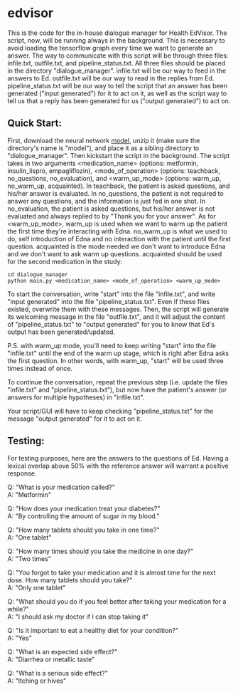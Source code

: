# edvisor

This is the code for the in-house dialogue manager for Health EdVisor. The script, now, will be running always in the background. This is necessary to avoid loading the tensorflow graph every time we want to generate an answer. The way to communicate with this script will be through three files: infile.txt, outfile.txt, and pipeline_status.txt. All three files should be placed in the directory "dialogue_manager". infile.txt will be our way to feed in the answers to Ed. outfile.txt will be our way to read in the replies from Ed. pipeline_status.txt will be our way to tell the script that an answer has been generated ("input generated") for it to act on it, as well as the script way to tell us that a reply has been generated for us ("output generated") to act on.

## Quick Start:

First, download the neural network [model](https://uofi.box.com/s/oiduby74s6ej8sb99mzpja9319okjhwy), unzip it (make sure the directory's name is "model"), and place it as a sibling directory to "dialogue_manager". Then kickstart the script in the background. The script takes in two arguments <medication_name> (options: metformin, insulin_lispro, empagliflozin), <mode_of_operation> (options: teachback, no_questions, no_evaluation), and <warm_up_mode> (options: warm_up, no_warm_up, acquainted). In teachback, the patient is asked questions, and his/her answer is evaluated. In no_questions, the patient is not required to answer any questions, and the information is just fed in one shot. In no_evaluation, the patient is asked questions, but his/her answer is not evaluated and always replied to by "Thank you for your answer". As for <warm_up_mode>, warm_up is used when we want to warm up the patient the first time they're interacting with Edna. no_warm_up is what we used to do, self introduction of Edna and no interaction with the patient until the first question. acquainted is the mode needed we don't want to introduce Edna and we don't want to ask warm up questions. acquainted should be used for the second medication in the study:

```
cd dialogue_manager
python main.py <medication_name> <mode_of_operation> <warm_up_mode>
```

To start the conversation, write "start" into the file "infile.txt", and write "input generated" into the file "pipeline_status.txt". Even if these files existed, overwrite them with these messages. Then, the script will generate its welcoming message in the file "outfile.txt", and it will adjust the content of "pipeline_status.txt" to "output generated" for you to know that Ed's output has been generated/updated.

P.S. with warm_up mode, you'll need to keep writing "start" into the file "infile.txt" until the end of the warm up stage, which is right after Edna asks the first question. In other words, with warm_up, "start" will be used three times instead of once.

To continue the conversation, repeat the previous step (i.e. update the files "infile.txt" and "pipeline_status.txt"), but now have the patient's answer (or answers for multiple hypotheses) in "infile.txt".

Your script/GUI will have to keep checking "pipeline_status.txt" for the message "output generated" for it to act on it.

## Testing:

For testing purposes, here are the answers to the questions of Ed. Having a lexical overlap above 50% with the reference answer will warrant a positive response.

Q: "What is your medication called?"<br/>
A: "Metformin"

Q: "How does your medication treat your diabetes?"<br/>
A: "By controlling the amount of sugar in my blood."

Q: "How many tablets should you take in one time?"<br/>
A: "One tablet"

Q: "How many times should you take the medicine in one day?"<br/>
A: "Two times"

Q: "You forgot to take your medication and it is almost time for the next dose. How many tablets should you take?"<br/>
A: "Only one tablet"

Q: "What should you do if you feel better after taking your medication for a while?"<br/>
A: "I should ask my doctor if I can stop taking it"
    
Q: "Is it important to eat a healthy diet for your condition?"<br/>
A: "Yes"

Q: "What is an expected side effect?"<br/>
A: "Diarrhea or metallic taste"

Q: "What is a serious side effect?"<br/>
A: "Itching or hives"

